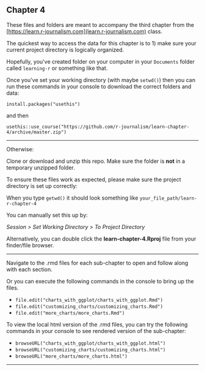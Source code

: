## Chapter 4

These files and folders are meant to accompany the third chapter from the [https://learn.r-journalism.com](learn.r-journalism.com) class.

The quickest way to access the data for this chapter is to 1) make sure your current project directory is logically organized. 

Hopefully, you've created folder on your computer in your `Documents` folder called `learning-r` or something like that.

Once you've set your working directory (with maybe `setwd()`) then you can run these commands in your console to download the correct folders and data:

```
install.packages("usethis")
```

and then

```
usethis::use_course("https://github.com/r-journalism/learn-chapter-4/archive/master.zip")
```

----

Otherwise:

Clone or download and unzip this repo. Make sure the folder is **not** in a temporary unzipped folder.

To ensure these files work as expected, please make sure the project directory is set up correctly: 

When you type `getwd()` it should look something like `your_file_path/learn-r-chapter-4`

You can manually set this up by:

*Session > Set Working Directory > To Project Directory*

Alternatively, you can double click the **learn-chapter-4.Rproj** file from your finder/file browser.

----

Navigate to the .rmd files for each sub-chapter to open and follow along with each section.

Or you can execute the following commands in the console to bring up the files.

* `file.edit("charts_with_ggplot/charts_with_ggplot.Rmd")`
* `file.edit("customizing_charts/customizing_charts.Rmd")`
* `file.edit("more_charts/more_charts.Rmd")`


To view the local html version of the .rmd files, you can try the following commands in your console to see rendered version of the sub-chapter:

* `browseURL("charts_with_ggplot/charts_with_ggplot.html")`
* `browseURL("customizing_charts/customizing_charts.html")`
* `browseURL("more_charts/more_charts.html")`


----
